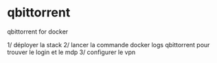 # qbittorrent
qbittorrent for docker

1/ déployer la stack
2/ lancer la commande docker logs qbittorrent pour trouver le login et le mdp
3/ configurer le vpn
